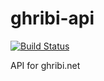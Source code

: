 ghribi-api
==========

[![Build Status](https://travis-ci.org/sghribi/ghribi-api.svg)](https://travis-ci.org/sghribi/ghribi-api)

API for ghribi.net

